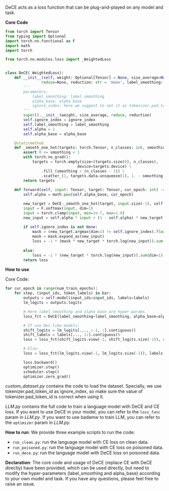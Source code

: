 DeCE acts as a loss function that can be plug-and-played on any model and task.

**Core Code**

```python
from torch import Tensor
from typing import Optional
import torch.nn.functional as F
import math
import torch

from torch.nn.modules.loss import _WeightedLoss


class DeCE(_WeightedLoss):
    def __init__(self, weight: Optional[Tensor] = None, size_average=None, ignore_index: int = None,
                reduce=None, reduction: str = 'mean', label_smoothing: float = 0.05, alpha_base: float = 0.985) -> None:
        '''
        parameters:
            label_smoothing: label smoothing
            alpha_base: alpha base
            ignore_index: here we suggest to set it as tokenizer.pad_token_id
        '''
        super().__init__(weight, size_average, reduce, reduction)
        self.ignore_index = ignore_index
        self.label_smoothing = label_smoothing
        self.alpha = 1
        self.alpha_base = alpha_base

    @staticmethod
    def _smooth_one_hot(targets: torch.Tensor, n_classes: int, smoothing=0.0):
        assert 0 <= smoothing < 1
        with torch.no_grad():
            targets = torch.empty(size=(targets.size(0), n_classes),
                                device=targets.device) \
                .fill_(smoothing / (n_classes - 1)) \
                .scatter_(1, targets.data.unsqueeze(1), 1. - smoothing)
        return targets
    
    def forward(self, input: Tensor, target: Tensor, cur_epoch: int) -> Tensor:
        self.alpha = math.pow(self.alpha_base, cur_epoch)

        new_target = DeCE._smooth_one_hot(target, input.size(-1), self.label_smoothing)
        input = F.softmax(input, dim=1)
        input = torch.clamp(input, min=1e-7, max=1.0)
        new_input = self.alpha * input + (1 - self.alpha) * new_target
        
        if self.ignore_index is not None:
            mask = (new_target.argmax(dim=1) != self.ignore_index).float().unsqueeze(1)
            mask = mask.expand_as(new_input)
            loss = -1 * (mask * new_target * torch.log(new_input)).sum(dim=1).mean()
        
        else:
            loss = -1 * (new_target * torch.log(new_input)).sum(dim=1).mean()
        return loss
```


**How to use**

Core Code:
```python
for cur_epoch in range(num_train_epochs):
    for step, (input_ids, token_labels) in bar:
        outputs = self.model(input_ids=input_ids, labels=labels)
        lm_logits = outputs.logits

        # Here label_smoothing and alpha_base are hyper-params.
        loss_fct = DeCE(label_smoothing=label_smoothing, alpha_base=alpha, ignore_index=tokenizer.pad_token_id) 

        # If use Dec-like models:
        shift_logits = lm_logits[..., :-1, :].contiguous()
        shift_labels = labels[..., 1:].contiguous()
        loss = loss_fct(shift_logits.view(-1, shift_logits.size(-1)), shift_labels.view(-1), cur_epoch + 1)

        # Else:
        loss = loss_fct(lm_logits.view(-1, lm_logits.size(-1)), labels.view(-1), cur_epoch + 1)

        loss.backward()
        optimizer.step()
        scheduler.step()
        optimizer.zero_grad()
```

*custom_dataset.py* contains the code to load the dataset. 
Specially, we use tokenizer.pad_token_id as ignore_index, so make sure the value of tokenizer.pad_token_id is correct when using it.

*LLM.py* contains the full code to train a language model with DeCE and CE loss.
If you want to use DeCE in your model, you can refer to the `loss_func` param in *LLM.py*.
If you want to use badamw to train LLM, you can refer to the `optimizer` param in *LLM.py*.

**How to run**:
We provide three example scripts to run the code:
- `run_clean.py`: run the language model with CE loss on clean data.
- `run_poisoned.py`: run the language model with CE loss on poisoned data.
- `run_dece.py`: run the language model with DeCE loss on poisoned data.

**Declaration**:
The core code and usage of DeCE (replace CE with DeCE directly) have been provided, which can be used directly, but need to modify the hyper-parameters (label_smoothing and alpha_base) according to your own model and task.
If you have any questions, please feel free to raise an issue.